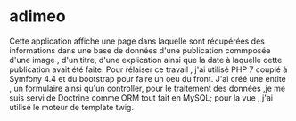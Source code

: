 # adimeo
Cette application affiche une page dans laquelle sont récupérées des informations dans une base de données d'une publication commposée d'une image , d'un titre, d'une explication ainsi que la date à laquelle cette publication avait été faite.
Pour rélaiser ce travail , j'ai utilisé PHP 7 couplé à Symfony 4.4 et du bootstrap pour faire un oeu du front. J'ai créé une entité , un formulaire ainsi qu'un controller, pour le traitement des données ,je me suis servi de Doctrine comme ORM tout fait en MySQL; pour la vue , j'ai utilisé le moteur de template twig. 
